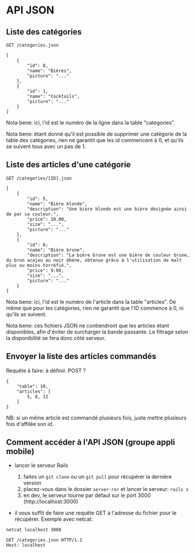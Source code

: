 API JSON
========

Liste des catégories
--------------------

`GET /categories.json`

```
[
	{
		"id": 0,
		"name": "Bières",
		"picture": "..."
	},
	{
		"id": 1,
		"name": "Cocktails",
		"picture": "..."
	}
]
```

Nota bene: ici, l'id est le numéro de la ligne dans la table "categories".

Nota bene: étant donné qu'il est possible de supprimer une catégorie de la table des catégories, rien ne garantit que les id commencent à 0, et qu'ils se suivent tous avec un pas de 1.


Liste des articles d'une catégorie
----------------------------------

`GET /categories/[ID].json`

```
[
	{
		"id": 5,
		"name": "Bière blonde",
		"description": "Une bière blonde est une bière désignée ainsi de par sa couleur.",
		"price": 10.00,
		"size": "...",
		"picture": "..."
	},
	{
		"id": 6;
		"name": "Bière brune",
		"description": "La bière brune est une bière de couleur brune, du brun acajou au noir ébène, obtenue grâce à l'utilisation de malt plus ou moins torréfié.",
		"price": 9.00,
		"size": "...",
		"picture": "..."
	}
]
```

Nota bene: ici, l'id est le numéro de l'article dans la table "articles". De même que pour les catégories, rien ne garantit que l'ID commence à 0, ni qu'ils se suivent.

Nota bene: ces fichiers JSON ne contiendront que les articles étant disponibles, afin d'éviter de surcharger la bande passante. Le filtrage selon la disponibilité se fera donc côté serveur.


Envoyer la liste des articles commandés
---------------------------------------

Requête à faire: à définir. POST ?

```
{
	"table": 10,
	"articles": [
		5, 8, 12
	]
}
```

NB: si un même article est commandé plusieurs fois, juste mettre plusieurs fois d'affilée son id.


Comment accéder à l'API JSON (groupe appli mobile)
--------------------------------------------------
* lancer le serveur Rails
    1. faites un `git clone` ou un `git pull` pour récupérer la dernière version
    2. placez-vous dans le dossier `server-ror` et lancer le serveur: `rails s`
    3. en dev, le serveur tourne par défaut sur le port 3000 (http://localhost:3000)

* il vous suffit de faire une requête GET à l'adresse du fichier pour le récupérer. Exemple avec netcat:

```
netcat localhost 3000

GET /categories.json HTTP/1.1
Host: localhost
```


